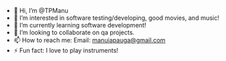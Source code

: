 - 👋 Hi, I’m @TPManu
- 👀 I’m interested in software testing/developing, good movies, and music!
- 🌱 I’m currently learning software development!
- 💞️ I’m looking to collaborate on qa projects.
- 📫 How to reach me: Email: manuiapauga@gmail.com
- ⚡ Fun fact: I love to play instruments!
